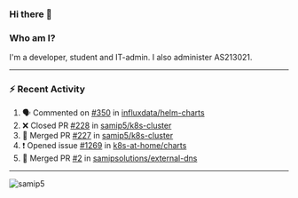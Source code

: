 ### Hi there 👋

### Who am I?
I'm a developer, student and IT-admin. I also administer AS213021.

---
### :zap: Recent Activity
<!--START_SECTION:activity-->
1. 🗣 Commented on [#350](https://github.com/influxdata/helm-charts/issues/350) in [influxdata/helm-charts](https://github.com/influxdata/helm-charts)
2. ❌ Closed PR [#228](https://github.com/samip5/k8s-cluster/pull/228) in [samip5/k8s-cluster](https://github.com/samip5/k8s-cluster)
3. 🎉 Merged PR [#227](https://github.com/samip5/k8s-cluster/pull/227) in [samip5/k8s-cluster](https://github.com/samip5/k8s-cluster)
4. ❗️ Opened issue [#1269](https://github.com/k8s-at-home/charts/issues/1269) in [k8s-at-home/charts](https://github.com/k8s-at-home/charts)
5. 🎉 Merged PR [#2](https://github.com/samipsolutions/external-dns/pull/2) in [samipsolutions/external-dns](https://github.com/samipsolutions/external-dns)
<!--END_SECTION:activity-->
---

<img align="center" src="https://github-readme-stats.vercel.app/api?username=samip5&show_icons=true" alt="samip5" />
